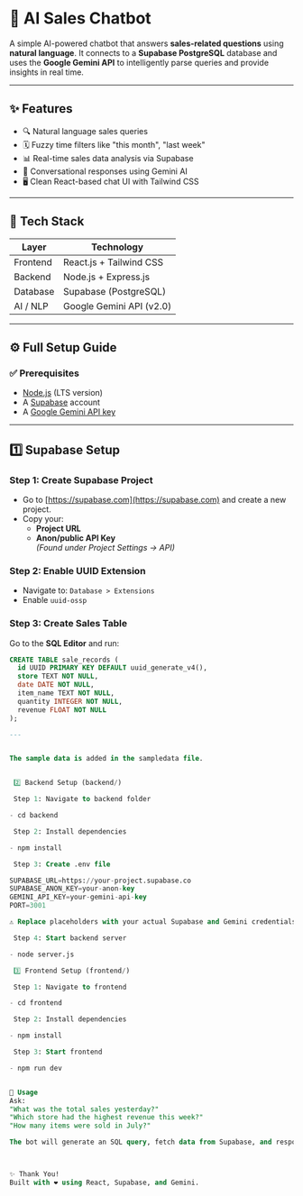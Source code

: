 # 🧠 AI Sales Chatbot

A simple AI-powered chatbot that answers **sales-related questions** using **natural language**. It connects to a **Supabase PostgreSQL** database and uses the **Google Gemini API** to intelligently parse queries and provide insights in real time.

---

## ✨ Features

- 🔍 Natural language sales queries
- 🗓️ Fuzzy time filters like "this month", "last week"
- 📊 Real-time sales data analysis via Supabase
- 💬 Conversational responses using Gemini AI
- 🖥️ Clean React-based chat UI with Tailwind CSS

---

## 🧰 Tech Stack

| Layer      | Technology               |
|------------|---------------------------|
| Frontend   | React.js + Tailwind CSS   |
| Backend    | Node.js + Express.js      |
| Database   | Supabase (PostgreSQL)     |
| AI / NLP   | Google Gemini API (v2.0)  |

---

## ⚙️ Full Setup Guide

### ✅ Prerequisites

- [Node.js](https://nodejs.org/) (LTS version)
- A [Supabase](https://supabase.com/) account
- A [Google Gemini API key](https://aistudio.google.com/app/apikey)

---

## 1️⃣ Supabase Setup

### Step 1: Create Supabase Project
- Go to [https://supabase.com](https://supabase.com) and create a new project.
- Copy your:
  - **Project URL**
  - **Anon/public API Key**  
  *(Found under Project Settings → API)*

### Step 2: Enable UUID Extension
- Navigate to: `Database > Extensions`
- Enable `uuid-ossp`

### Step 3: Create Sales Table

Go to the **SQL Editor** and run:

```sql
CREATE TABLE sale_records (
  id UUID PRIMARY KEY DEFAULT uuid_generate_v4(),
  store TEXT NOT NULL,
  date DATE NOT NULL,
  item_name TEXT NOT NULL,
  quantity INTEGER NOT NULL,
  revenue FLOAT NOT NULL
);

---


The sample data is added in the sampledata file.


 2️⃣ Backend Setup (backend/)

 Step 1: Navigate to backend folder

- cd backend

 Step 2: Install dependencies

- npm install

 Step 3: Create .env file

SUPABASE_URL=https://your-project.supabase.co
SUPABASE_ANON_KEY=your-anon-key
GEMINI_API_KEY=your-gemini-api-key
PORT=3001

⚠️ Replace placeholders with your actual Supabase and Gemini credentials.

 Step 4: Start backend server

- node server.js

 3️⃣ Frontend Setup (frontend/)

 Step 1: Navigate to frontend

- cd frontend

 Step 2: Install dependencies

- npm install

 Step 3: Start frontend

- npm run dev


🧪 Usage
Ask:
"What was the total sales yesterday?"
"Which store had the highest revenue this week?"
"How many items were sold in July?"

The bot will generate an SQL query, fetch data from Supabase, and respond.



✨ Thank You!
Built with ❤️ using React, Supabase, and Gemini.

